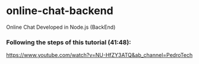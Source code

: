# online-chat-backend
Online Chat Developed in Node.js (BackEnd)

### Following the steps of this tutorial (41:48):
https://www.youtube.com/watch?v=NU-HfZY3ATQ&ab_channel=PedroTech
